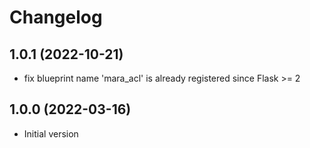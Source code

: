 # Changelog

## 1.0.1 (2022-10-21)

- fix blueprint name 'mara_acl' is already registered since Flask >= 2

## 1.0.0 (2022-03-16)

- Initial version